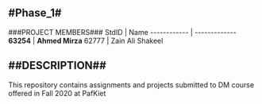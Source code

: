 
#Phase_1#
-------------------------------------
###PROJECT MEMBERS###
StdID | Name
------------ | -------------
**63254** | **Ahmed Mirza**
62777 | Zain Ali Shakeel


##DESCRIPTION##
------------------------------------------------------------------------------------------------------
This repository contains assignments and projects submitted to DM course offered in Fall 2020 at PafKiet
